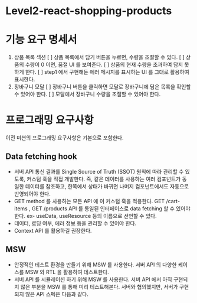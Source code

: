 # Level2-react-shopping-products

# 기능 요구 명세서

1. 상품 목록 섹션
   [ ] 상품 목록에서 담기 버튼을 누르면, 수량을 조절할 수 있다.
   [ ] 상품의 수량이 0 이면, 품절 UI 를 보여준다.
   [ ] 상품의 현재 수량을 초과하여 담지 못하게 한다.
   [ ] step1 에서 구현해둔 에러 메시지를 표시하는 UI 를 그대로 활용하여 표시한다.
2. 장바구니 모달
   [ ] 장바구니 버튼을 클릭하면 모달로 장바구니에 담은 목록을 확인할 수 있어야 한다.
   [ ] 모달에서 장바구니 수량을 조절할 수 있어야 한다.

# 프로그래밍 요구사항

이전 미션의 프로그래밍 요구사항은 기본으로 포함한다.

## Data fetching hook

- 서버 API 통신 결과를 Single Source of Truth (SSOT) 원칙에 따라 관리할 수 있도록, 커스텀 훅을 직접 개발한다.
  즉, 같은 데이터를 사용하는 여러 컴포넌트가 동일한 데이터를 참조하고, 한쪽에서 상태가 바뀌면 나머지 컴포넌트에서도 자동으로 반영되어야 한다.
- GET method 를 사용하는 모든 API 에 이 커스텀 훅을 적용한다.
  GET /cart-items , GET /products API 를 통일된 인터페이스로 data fetching 할 수 있어야 한다.
  ex- useData, useResource 등의 이름으로 선언할 수 있다.
- 데이터, 로딩 여부, 에러 정보 등을 관리할 수 있어야 한다.
- Context API 를 활용하길 권장한다.

## MSW

- 안정적인 테스트 환경을 만들기 위해 MSW 를 사용한다.
  서버 API 의 다양한 케이스를 MSW 와 RTL 을 활용하여 테스트한다.
- 서버 API 를 시뮬레이션 하기 위해 MSW 를 사용한다.
  서버 API 에서 아직 구현되지 않은 부분을 MSW 를 통해 미리 테스트해본다. 서버와 협의했지만, 서버가 구현되지 않은 API 스펙은 다음과 같다.
